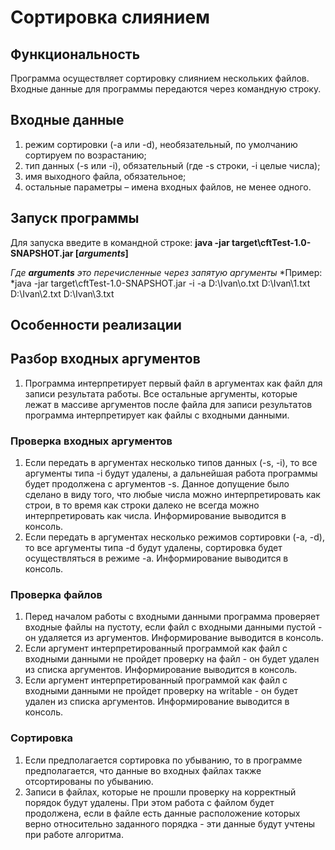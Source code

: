 # Сортировка слиянием #

## Функциональность ##
Программа осуществляет сортировку слиянием нескольких файлов. Входные данные для программы передаются через командную строку.

## Входные данные ##
1. режим сортировки (-a или -d), необязательный, по умолчанию сортируем по возрастанию;
2. тип данных (-s или -i), обязательный (где -s строки, -i целые числа);
3. имя выходного файла, обязательное;
4. остальные параметры – имена входных файлов, не менее одного.

## Запуск программы ##
Для запуска введите в командной строке: **java -jar target\cftTest-1.0-SNAPSHOT.jar [*arguments*]** 

*Где **arguments** это перечисленные через запятую аргументы*
*Пример: *java -jar target\cftTest-1.0-SNAPSHOT.jar -i -a D:\Ivan\o.txt D:\\Ivan\\1.txt D:\\Ivan\\2.txt D:\\Ivan\\3.txt

## Особенности реализации ##

## Разбор входных аргументов ##
1. Программа интерпретирует первый файл в аргументах как файл для записи результата работы. Все остальные аргументы, которые лежат в массиве аргументов после файла для записи результатов программа интерпретирует как файлы с входными данными.   

### Проверка входных аргументов ###
1. Если передать в аргументах несколько типов данных (-s, -i), то все аргументы типа -i будут удалены, а дальнейшая работа программы будет продолжена с аргументов -s. Данное допущение было сделано в виду того, что любые числа можно интерпретировать как строи, в то время как строки далеко не всегда можно интерпретировать как числа. Информирование выводится в консоль.
2. Если передать в аргументах несколько режимов сортировки (-a, -d), то все аргументы типа -d будут удалены, сортировка будет осуществляться в режиме -a. Информирование выводится в консоль. 

### Проверка файлов ###
1. Перед началом работы с входными данными программа проверяет входные файлы на пустоту, если файл с входными данными пустой - он удаляется из аргументов. Информирование выводится в консоль.
2. Если аргумент интерпретированный программой как файл с входными данными не пройдет проверку на файл - он будет удален из списка аргументов. Информирование выводится в консоль.
3. Если аргумент интерпретированный программой как файл с входными данными не пройдет проверку на writable - он будет удален из списка аргументов. Информирование выводится в консоль.

### Сортировка ###
1. Если предполагается сортировка по убыванию, то в программе предполагается, что данные во входных файлах также отсортированы по убыванию. 
2. Записи в файлах, которые не прошли проверку на корректный порядок будут удалены. При этом работа с файлом будет продолжена, если в файле есть данные расположение которых верно относительно заданного порядка - эти данные будут учтены при работе алгоритма.
